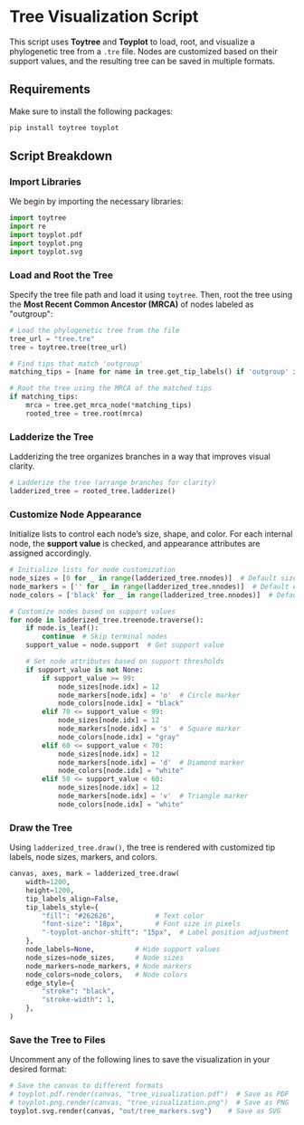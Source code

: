 # Tree Visualization Script

This script uses **Toytree** and **Toyplot** to load, root, and visualize a phylogenetic tree from a `.tre` file. Nodes are customized based on their support values, and the resulting tree can be saved in multiple formats.

## Requirements

Make sure to install the following packages:
```bash
pip install toytree toyplot
```

## Script Breakdown

### Import Libraries
We begin by importing the necessary libraries:
```python
import toytree
import re
import toyplot.pdf
import toyplot.png
import toyplot.svg
```

### Load and Root the Tree
Specify the tree file path and load it using `toytree`. Then, root the tree using the **Most Recent Common Ancestor (MRCA)** of nodes labeled as "outgroup":
```python
# Load the phylogenetic tree from the file
tree_url = "tree.tre"
tree = toytree.tree(tree_url)

# Find tips that match 'outgroup'
matching_tips = [name for name in tree.get_tip_labels() if 'outgroup' in name]

# Root the tree using the MRCA of the matched tips
if matching_tips:
    mrca = tree.get_mrca_node(*matching_tips)
    rooted_tree = tree.root(mrca)
```

### Ladderize the Tree
Ladderizing the tree organizes branches in a way that improves visual clarity.
```python
# Ladderize the tree (arrange branches for clarity)
ladderized_tree = rooted_tree.ladderize()
```

### Customize Node Appearance
Initialize lists to control each node’s size, shape, and color. For each internal node, the **support value** is checked, and appearance attributes are assigned accordingly.
```python
# Initialize lists for node customization
node_sizes = [0 for _ in range(ladderized_tree.nnodes)]  # Default size 0
node_markers = ['' for _ in range(ladderized_tree.nnodes)]  # Default empty markers
node_colors = ['black' for _ in range(ladderized_tree.nnodes)]  # Default black color

# Customize nodes based on support values
for node in ladderized_tree.treenode.traverse():
    if node.is_leaf():
        continue  # Skip terminal nodes
    support_value = node.support  # Get support value

    # Set node attributes based on support thresholds
    if support_value is not None:
        if support_value >= 99:
            node_sizes[node.idx] = 12
            node_markers[node.idx] = 'o'  # Circle marker
            node_colors[node.idx] = "black"
        elif 70 <= support_value < 99:
            node_sizes[node.idx] = 12
            node_markers[node.idx] = 's'  # Square marker
            node_colors[node.idx] = "gray"
        elif 60 <= support_value < 70:
            node_sizes[node.idx] = 12
            node_markers[node.idx] = 'd'  # Diamond marker
            node_colors[node.idx] = "white"
        elif 50 <= support_value < 60:
            node_sizes[node.idx] = 12
            node_markers[node.idx] = 'v'  # Triangle marker
            node_colors[node.idx] = "white"
```

### Draw the Tree
Using `ladderized_tree.draw()`, the tree is rendered with customized tip labels, node sizes, markers, and colors.
```python
canvas, axes, mark = ladderized_tree.draw(
    width=1200,
    height=1200,
    tip_labels_align=False,
    tip_labels_style={
        "fill": "#262626",          # Text color
        "font-size": "18px",        # Font size in pixels
        "-toyplot-anchor-shift": "15px",  # Label position adjustment
    },
    node_labels=None,          # Hide support values
    node_sizes=node_sizes,     # Node sizes
    node_markers=node_markers, # Node markers
    node_colors=node_colors,   # Node colors
    edge_style={
        "stroke": "black", 
        "stroke-width": 1,
    },
)
```

### Save the Tree to Files
Uncomment any of the following lines to save the visualization in your desired format:
```python
# Save the canvas to different formats
# toyplot.pdf.render(canvas, "tree_visualization.pdf")  # Save as PDF
# toyplot.png.render(canvas, "tree_visualization.png")  # Save as PNG
toyplot.svg.render(canvas, "out/tree_markers.svg")    # Save as SVG
```
